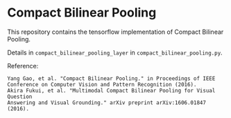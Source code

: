 # Compact Bilinear Pooling

This repository contains the tensorflow implementation of Compact Bilinear
Pooling.

Details in `compact_bilinear_pooling_layer` in `compact_bilinear_pooling.py`.

Reference:

    Yang Gao, et al. "Compact Bilinear Pooling." in Proceedings of IEEE
    Conference on Computer Vision and Pattern Recognition (2016).
    Akira Fukui, et al. "Multimodal Compact Bilinear Pooling for Visual Question
    Answering and Visual Grounding." arXiv preprint arXiv:1606.01847 (2016).
